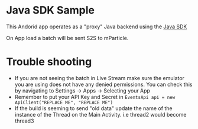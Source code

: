 # Java SDK Sample
This Andorid app operates as a "proxy" Java backend using the [Java SDK](https://github.com/mParticle/mparticle-java-events-sdk)

On App load a batch will be sent S2S to mParticle. 

# Trouble shooting
- If you are not seeing the batch in Live Stream make sure the emulator you are using does not have any denied permissions. You can check this by navigating to Settings -> Apps -> Selecting your App
- Remember to put your API Key and Secret in `EventsApi api = new ApiClient("REPLACE ME", "REPLACE ME")`
- If the build is seeming to send "old data" update the name of the instance of the Thread on the Main Activity. i.e thread2 would become thread3
